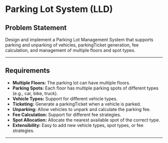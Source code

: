 # Parking Lot System (LLD)

## Problem Statement

Design and implement a Parking Lot Management System that supports parking and unparking of vehicles, parkingTicket generation, fee calculation, and management of multiple floors and spot types.

---


## Requirements

- **Multiple Floors:** The parking lot can have multiple floors.
- **Parking Spots:** Each floor has multiple parking spots of different types (e.g., car, bike, truck).
- **Vehicle Types:** Support for different vehicle types.
- **Ticketing:** Generate a parkingTicket when a vehicle is parked.
- **Unparking:** Allow vehicles to unpark and calculate the parking fee.
- **Fee Calculation:** Support for different fee strategies.
- **Spot Allocation:** Allocate the nearest available spot of the correct type.
- **Extensibility:** Easy to add new vehicle types, spot types, or fee strategies.

---